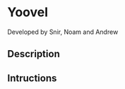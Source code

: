 Yoovel
============================
Developed by Snir, Noam and Andrew

Description
-----------

Intructions
-----------
